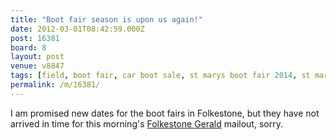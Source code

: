 ```yaml
---
title: "Boot fair season is upon us again!"
date: 2012-03-01T08:42:59.000Z
post: 16381
board: 8
layout: post
venue: v8847
tags: [field, boot fair, car boot sale, st marys boot fair 2014, st marys boot fair 2015, st marys boot fair 2016, field, boot fair, car boot sale, st marys boot fair 2014, st marys boot fair 2015, st marys boot fair 2016, field, boot fair, car boot sale, st marys boot fair 20]
permalink: /m/16381/
---
```

I am promised new dates for the boot fairs in Folkestone, but they have not arrived in time for this morning's <a href="http://www.folkestonegerald.com">Folkestone Gerald</a> mailout, sorry.
